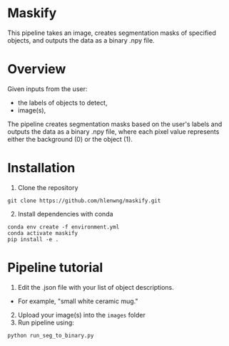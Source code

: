# Maskify
This pipeline takes an image, creates segmentation masks of specified objects, and outputs the data as a binary .npy file.

# Overview
Given inputs from the user:
- the labels of objects to detect,
- image(s),

The pipeline creates segmentation masks based on the user's labels and outputs the data as a binary .npy file, where each pixel value represents either the background (0) or the object (1).

# Installation
1. Clone the repository
```
git clone https://github.com/hlenwng/maskify.git
```
2. Install dependencies with conda
```
conda env create -f environment.yml
conda activate maskify
pip install -e .
```

# Pipeline tutorial
1. Edit the .json file with your list of object descriptions. 
- For example, "small white ceramic mug."
2. Upload your image(s) into the `images` folder
3. Run pipeline using:
```
python run_seg_to_binary.py
```
